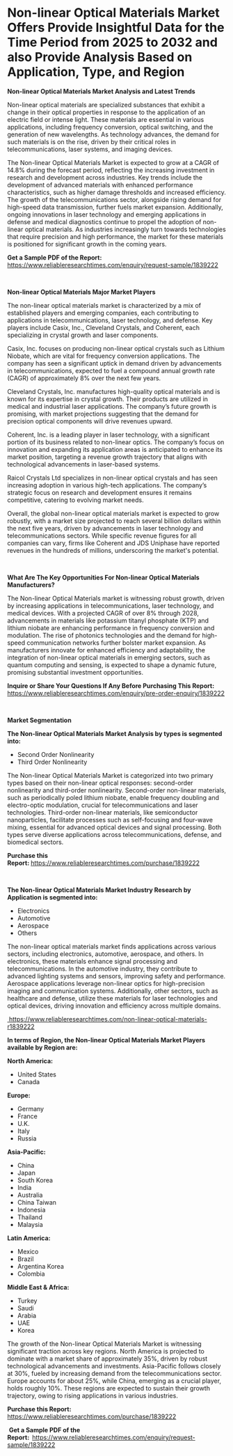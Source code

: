 <p><h1>Non-linear Optical Materials Market Offers Provide Insightful Data for the Time Period from 2025 to 2032 and also Provide Analysis Based on Application, Type, and Region</h1></p><p><strong>Non-linear Optical Materials Market Analysis and Latest Trends</strong></p>
<p><p>Non-linear optical materials are specialized substances that exhibit a change in their optical properties in response to the application of an electric field or intense light. These materials are essential in various applications, including frequency conversion, optical switching, and the generation of new wavelengths. As technology advances, the demand for such materials is on the rise, driven by their critical roles in telecommunications, laser systems, and imaging devices.</p><p>The Non-linear Optical Materials Market is expected to grow at a CAGR of 14.8% during the forecast period, reflecting the increasing investment in research and development across industries. Key trends include the development of advanced materials with enhanced performance characteristics, such as higher damage thresholds and increased efficiency. The growth of the telecommunications sector, alongside rising demand for high-speed data transmission, further fuels market expansion. Additionally, ongoing innovations in laser technology and emerging applications in defense and medical diagnostics continue to propel the adoption of non-linear optical materials. As industries increasingly turn towards technologies that require precision and high performance, the market for these materials is positioned for significant growth in the coming years.</p></p>
<p><strong>Get a Sample PDF of the Report:&nbsp;</strong> <a href="https://www.reliableresearchtimes.com/enquiry/request-sample/1839222?utm_campaign=2754&utm_medium=2&utm_source=Github&utm_content=ia&utm_term=15042025&utm_id=non-linear-optical-materials">https://www.reliableresearchtimes.com/enquiry/request-sample/1839222</a></p>
<p>&nbsp;</p>
<p><strong>Non-linear Optical Materials Major Market Players</strong></p>
<p><p>The non-linear optical materials market is characterized by a mix of established players and emerging companies, each contributing to applications in telecommunications, laser technology, and defense. Key players include Casix, Inc., Cleveland Crystals, and Coherent, each specializing in crystal growth and laser components.</p><p>Casix, Inc. focuses on producing non-linear optical crystals such as Lithium Niobate, which are vital for frequency conversion applications. The company has seen a significant uptick in demand driven by advancements in telecommunications, expected to fuel a compound annual growth rate (CAGR) of approximately 8% over the next few years.</p><p>Cleveland Crystals, Inc. manufactures high-quality optical materials and is known for its expertise in crystal growth. Their products are utilized in medical and industrial laser applications. The company’s future growth is promising, with market projections suggesting that the demand for precision optical components will drive revenues upward.</p><p>Coherent, Inc. is a leading player in laser technology, with a significant portion of its business related to non-linear optics. The company’s focus on innovation and expanding its application areas is anticipated to enhance its market position, targeting a revenue growth trajectory that aligns with technological advancements in laser-based systems.</p><p>Raicol Crystals Ltd specializes in non-linear optical crystals and has seen increasing adoption in various high-tech applications. The company’s strategic focus on research and development ensures it remains competitive, catering to evolving market needs.</p><p>Overall, the global non-linear optical materials market is expected to grow robustly, with a market size projected to reach several billion dollars within the next five years, driven by advancements in laser technology and telecommunications sectors. While specific revenue figures for all companies can vary, firms like Coherent and JDS Uniphase have reported revenues in the hundreds of millions, underscoring the market's potential.</p></p>
<p>&nbsp;</p>
<p><strong>What Are The Key Opportunities For Non-linear Optical Materials Manufacturers?</strong></p>
<p><p>The Non-linear Optical Materials market is witnessing robust growth, driven by increasing applications in telecommunications, laser technology, and medical devices. With a projected CAGR of over 8% through 2028, advancements in materials like potassium titanyl phosphate (KTP) and lithium niobate are enhancing performance in frequency conversion and modulation. The rise of photonics technologies and the demand for high-speed communication networks further bolster market expansion. As manufacturers innovate for enhanced efficiency and adaptability, the integration of non-linear optical materials in emerging sectors, such as quantum computing and sensing, is expected to shape a dynamic future, promising substantial investment opportunities.</p></p>
<p><strong>Inquire or Share Your Questions If Any Before Purchasing This Report:</strong> <a href="https://www.reliableresearchtimes.com/enquiry/pre-order-enquiry/1839222?utm_campaign=2754&utm_medium=2&utm_source=Github&utm_content=ia&utm_term=15042025&utm_id=non-linear-optical-materials">https://www.reliableresearchtimes.com/enquiry/pre-order-enquiry/1839222</a></p>
<p>&nbsp;</p>
<p><strong>Market Segmentation</strong></p>
<p><strong>The Non-linear Optical Materials Market Analysis by types is segmented into:</strong></p>
<p><ul><li>Second Order Nonlinearity</li><li>Third Order Nonlinearity</li></ul></p>
<p><p>The Non-linear Optical Materials Market is categorized into two primary types based on their non-linear optical responses: second-order nonlinearity and third-order nonlinearity. Second-order non-linear materials, such as periodically poled lithium niobate, enable frequency doubling and electro-optic modulation, crucial for telecommunications and laser technologies. Third-order non-linear materials, like semiconductor nanoparticles, facilitate processes such as self-focusing and four-wave mixing, essential for advanced optical devices and signal processing. Both types serve diverse applications across telecommunications, defense, and biomedical sectors.</p></p>
<p><strong>Purchase this Report:&nbsp;</strong><a href="https://www.reliableresearchtimes.com/purchase/1839222?utm_campaign=2754&utm_medium=2&utm_source=Github&utm_content=ia&utm_term=15042025&utm_id=non-linear-optical-materials">https://www.reliableresearchtimes.com/purchase/1839222</a></p>
<p>&nbsp;</p>
<p><strong>The Non-linear Optical Materials Market Industry Research by Application is segmented into:</strong></p>
<p><ul><li>Electronics</li><li>Automotive</li><li>Aerospace</li><li>Others</li></ul></p>
<p><p>The non-linear optical materials market finds applications across various sectors, including electronics, automotive, aerospace, and others. In electronics, these materials enhance signal processing and telecommunications. In the automotive industry, they contribute to advanced lighting systems and sensors, improving safety and performance. Aerospace applications leverage non-linear optics for high-precision imaging and communication systems. Additionally, other sectors, such as healthcare and defense, utilize these materials for laser technologies and optical devices, driving innovation and efficiency across multiple domains.</p></p>
<p><a href="https://www.reliableresearchtimes.com/non-linear-optical-materials-r1839222?utm_campaign=2754&utm_medium=2&utm_source=Github&utm_content=ia&utm_term=15042025&utm_id=non-linear-optical-materials">&nbsp;https://www.reliableresearchtimes.com/non-linear-optical-materials-r1839222</a></p>
<p><strong>In terms of Region, the Non-linear Optical Materials Market Players available by Region are:</strong></p>
<p>
    <p> <strong> North America: </strong>
        <ul>
            <li>United States</li>
            <li>Canada</li>
        </ul>
        </p> 
    <p> <strong> Europe: </strong>
        <ul>
            <li>Germany</li>
            <li>France</li>
            <li>U.K.</li>
            <li>Italy</li>
            <li>Russia</li>
        </ul>
        </p> 
    <p> <strong> Asia-Pacific: </strong>
        <ul>
            <li>China</li>
            <li>Japan</li>
            <li>South Korea</li>
            <li>India</li>
            <li>Australia</li>
            <li>China Taiwan</li>
            <li>Indonesia</li>
            <li>Thailand</li>
            <li>Malaysia</li>
        </ul>
        </p> 
    <p> <strong> Latin America: </strong>
        <ul>
            <li>Mexico</li>
            <li>Brazil</li>
            <li>Argentina Korea</li>
            <li>Colombia</li>
        </ul>
        </p> 
    <p> <strong> Middle East & Africa: </strong>
        <ul>
            <li>Turkey</li>
            <li>Saudi</li>
            <li>Arabia</li>
            <li>UAE</li>
            <li>Korea</li>
        </ul>
    </p>
    </p>
<p><p>The growth of the Non-linear Optical Materials Market is witnessing significant traction across key regions. North America is projected to dominate with a market share of approximately 35%, driven by robust technological advancements and investments. Asia-Pacific follows closely at 30%, fueled by increasing demand from the telecommunications sector. Europe accounts for about 25%, while China, emerging as a crucial player, holds roughly 10%. These regions are expected to sustain their growth trajectory, owing to rising applications in various industries.</p></p>
<p><strong>Purchase this Report: </strong><a href="https://www.reliableresearchtimes.com/purchase/1839222?utm_campaign=2754&utm_medium=2&utm_source=Github&utm_content=ia&utm_term=15042025&utm_id=non-linear-optical-materials">https://www.reliableresearchtimes.com/purchase/1839222</a></p>
<p>&nbsp;<strong>Get a Sample PDF of the Report:&nbsp;&nbsp;</strong><a href="https://www.reliableresearchtimes.com/enquiry/request-sample/1839222?utm_campaign=2754&utm_medium=2&utm_source=Github&utm_content=ia&utm_term=15042025&utm_id=non-linear-optical-materials">https://www.reliableresearchtimes.com/enquiry/request-sample/1839222</a></p>
<p><strong></strong></p>
<p><p></p><p></p><p></p></p>